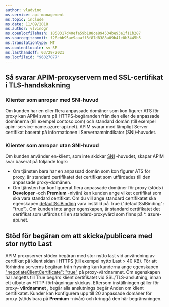 ```yaml
---
author: vladvino
ms.service: api-management
ms.topic: include
ms.date: 11/09/2018
ms.author: vlvinogr
ms.openlocfilehash: 1858317d40efa59b188ce894534be93a1f11b287
ms.sourcegitcommit: f28ebb95ae9aaaff3f87d8388a09b41e0b3445b5
ms.translationtype: MT
ms.contentlocale: sv-SE
ms.lasthandoff: 03/29/2021
ms.locfileid: "96027077"
---
```

## <a name="how-apim-proxy-server-responds-with-ssl-certificates-in-the-tls-handshake"></a>Så svarar APIM-proxyservern med SSL-certifikat i TLS-handskakning

### <a name="clients-calling-with-sni-header"></a>Klienter som anropar med SNI-huvud
Om kunden har en eller flera anpassade domäner som kon figurer ATS för proxy kan APIM svara på HTTPS-begäranden från den eller de anpassade domänerna (till exempel contoso.com) och standard domän (till exempel apim-service-name.azure-api.net). APIM svarar med lämpligt Server certifikat baserat på informationen i Servernamnindikator (SNI)-huvudet.

### <a name="clients-calling-without-sni-header"></a>Klienter som anropar utan SNI-huvud
Om kunden använder en-klient, som inte skickar [SNI](https://tools.ietf.org/html/rfc6066#section-3) -huvudet, skapar APIM svar baserat på följande logik:

* Om tjänsten bara har en anpassad domän som kon figurer ATS för proxy, är standard certifikatet det certifikat som utfärdades till den anpassade proxy-domänen.
* Om tjänsten har konfigurerat flera anpassade domäner för proxy (stöds i **Developer** -och **Premium** -nivån) kan kunden ange vilket certifikat som ska vara standard certifikat. Om du vill ange standard certifikatet ska egenskapen [defaultSslBinding](/rest/api/apimanagement/2019-12-01/apimanagementservice/createorupdate#hostnameconfiguration) vara inställd på True ("defaultSslBinding": "true"). Om kunden inte anger egenskapen, är standard certifikatet det certifikat som utfärdas till en standard-proxyvärd som finns på *. azure-api.net.

## <a name="support-for-putpost-request-with-large-payload"></a>Stöd för begäran om att skicka/publicera med stor nytto Last

APIM proxyserver stöder begäran med stor nytto last vid användning av certifikat på klient sidan i HTTPS (till exempel nytto Last > 40 KB). För att förhindra serverns begäran från frysning kan kunderna ange egenskapen ["negotiateClientCertificate": "true"](/rest/api/apimanagement/2019-12-01/ApiManagementService/CreateOrUpdate#hostnameconfiguration) på proxy-värdnamnet. Om egenskapen har angetts till True begärs klient certifikatet vid SSL/TLS-anslutning, innan ett utbyte av HTTP-förfrågningar skickas. Eftersom inställningen gäller för proxy- **värdnamnet** , begär alla anslutnings begär Anden om klient certifikatet. Kunder kan konfigurera upp till 20 anpassade domäner för proxy (stöds bara på **Premium** -nivån) och kringgå den här begränsningen.